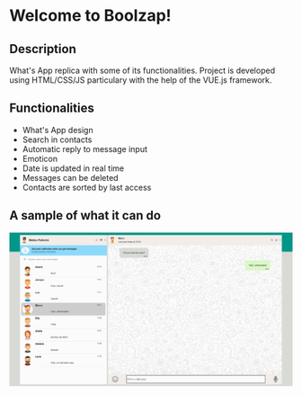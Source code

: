 Welcome to Boolzap!
===================


Description
-------
What's App replica with some of its functionalities. Project is developed using HTML/CSS/JS particulary with the help of the VUE.js framework.

## Functionalities

 - What's App design
 - Search in contacts
 - Automatic reply to message input
 - Emoticon
 - Date is updated in real time
 - Messages can be deleted
 - Contacts are sorted by last access
 
## A sample of what it can do

![](bolzapp.gif)

